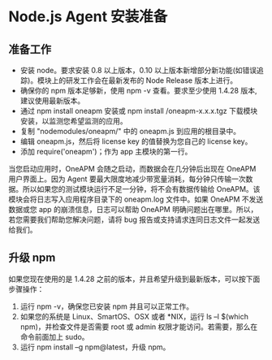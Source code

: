 # Node.js Agent 安装准备
## 准备工作

 - 安装 node。要求安装 0.8 以上版本，0.10 以上版本新增部分新功能(如错误追踪)。模块上的研发工作会在最新发布的 Node Release 版本上进行。
 - 确保你的 npm 版本足够新，使用 npm -v 查看。要求至少使用 1.4.28 版本, 建议使用最新版本。
 - 通过 npm install oneapm 安装或 npm install /oneapm-x.x.x.tgz 下载模块安装，以监测您希望监测的应用。
 - 复制 "nodemodules/oneapm/" 中的 oneapm.js 到应用的根目录中。
 - 编辑 oneapm.js，然后将 license key 的值替换为您自己的 license key。
 - 添加 require('oneapm')；作为 app 主模块的第一行。

当您启动应用时，OneAPM 会随之启动，而数据会在几分钟后出现在 OneAPM 用户界面上。因为 Agent 要最大限度地减少带宽量消耗，每分钟只传输一次数据。所以如果您的测试模块运行不足一分钟，将不会有数据传输给 OneAPM。该模块会将日志写入应用程序目录下的 oneapm.log 文件中。如果 OneAPM 不发送数据或您 app 的崩溃信息，日志可以帮助 OneAPM 明确问题出在哪里。所以，若您需要我们帮助您解决问题，请将 bug 报告或支持请求连同日志文件一起发送给我们。
## 升级 npm
如果您现在使用的是 1.4.28 之前的版本，并且希望升级到最新版本，可以按下面步骤操作：

 1. 运行 npm -v，确保您已安装 npm 并且可以正常工作。
 2. 如果您的系统是 Linux、SmartOS、OSX 或者 *NIX，运行 ls –l $(which npm)，并检查文件是否需要 root 或 admin 权限才能访问。若需要，那么在命令前面加上 sudo。
 3. 运行 npm install –g npm@latest，升级 npm。